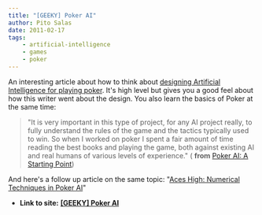 ```yaml
---
title: "[GEEKY] Poker AI"
author: Pito Salas
date: 2011-02-17
tags:
    - artificial-intelligence
    - games
    - poker
---
```




An interesting article about how to think about [designing Artificial
Intelligence for playing
poker](<http://gamecareerguide.com/features/896/poker_ai_a_starting_.php>).
It's high level but gives you a good feel about how this writer went about the
design. You also learn the basics of Poker at the same time:

> "It is very important in this type of project, for any AI project really, to
> fully understand the rules of the game and the tactics typically used to
> win. So when I worked on poker I spent a fair amount of time reading the
> best books and playing the game, both against existing AI and real humans of
> various levels of experience." ( **from** [Poker AI: A Starting
> Point](<http://gamecareerguide.com/features/896/poker_ai_a_starting_.php>))

And here's a follow up article on the same topic: "[Aces High: Numerical
Techniques in Poker
AI](<http://www.gamasutra.com/view/feature/6154/aces_high_numerical_techniques_in_.php>)"

>


* **Link to site:** **[[GEEKY] Poker AI](None)**
